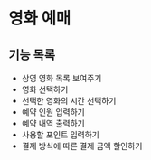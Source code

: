 # 영화 예매

## 기능 목록

* 상영 영화 목록 보여주기
* 영화 선택하기
* 선택한 영화의 시간 선택하기
* 예약 인원 입력하기
* 예약 내역 출력하기
* 사용할 포인트 입력하기
* 결제 방식에 따른 결제 금액 할인하기 